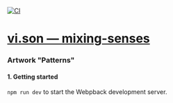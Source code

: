 [![CI](https://github.com/vi-son/artwork.patterns/actions/workflows/deploy.yml/badge.svg)](https://github.com/vi-son/artwork.patterns/actions/workflows/deploy.yml)

# [vi.son — mixing-senses](https://mixing-senses.art/de)
### Artwork "Patterns"

#### 1. Getting started
`npm run dev` to start the Webpback development server.
